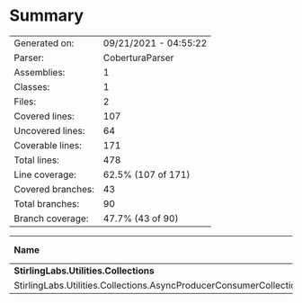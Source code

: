 ﻿# Summary
|||
|:---|:---|
| Generated on: | 09/21/2021 - 04:55:22 |
| Parser: | CoberturaParser |
| Assemblies: | 1 |
| Classes: | 1 |
| Files: | 2 |
| Covered lines: | 107 |
| Uncovered lines: | 64 |
| Coverable lines: | 171 |
| Total lines: | 478 |
| Line coverage: | 62.5% (107 of 171) |
| Covered branches: | 43 |
| Total branches: | 90 |
| Branch coverage: | 47.7% (43 of 90) |

|**Name**|**Covered**|**Uncovered**|**Coverable**|**Total**|**Line coverage**|**Covered**|**Total**|**Branch coverage**|
|:---|---:|---:|---:|---:|---:|---:|---:|---:|
|**StirlingLabs.Utilities.Collections**|**107**|**64**|**171**|**478**|**62.5%**|**43**|**90**|**47.7%**|
|StirlingLabs.Utilities.Collections.AsyncProducerConsumerCollection`1|107|64|171|478|62.5%|43|90|47.7%|
